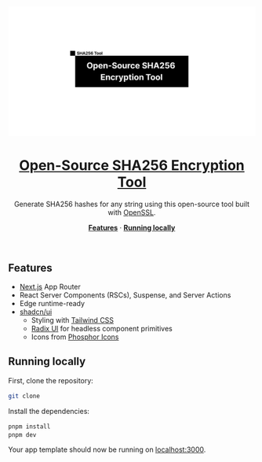 <a href="https://sha256-encrypt.vercel.app/">
  <img alt="Open-Source SHA256 Encryption Tool" src="./app/opengraph-image.png">
  <h1 align="center">Open-Source SHA256 Encryption Tool</h1>
</a>

<p align="center">
  Generate SHA256 hashes for any string using this open-source tool built with <a href="https://www.openssl.org/" target="_blank">OpenSSL</a>.
</p>

<p align="center">
  <a href="#features"><strong>Features</strong></a> ·
  <a href="#running-locally"><strong>Running locally</strong></a>
</p>
<br/>

## Features

- [Next.js](https://nextjs.org) App Router
- React Server Components (RSCs), Suspense, and Server Actions
- Edge runtime-ready
- [shadcn/ui](https://ui.shadcn.com)
  - Styling with [Tailwind CSS](https://tailwindcss.com)
  - [Radix UI](https://radix-ui.com) for headless component primitives
  - Icons from [Phosphor Icons](https://phosphoricons.com)

## Running locally

First, clone the repository:

```bash
git clone
```

Install the dependencies:

```bash
pnpm install
pnpm dev
```

Your app template should now be running on [localhost:3000](http://localhost:3000/).
